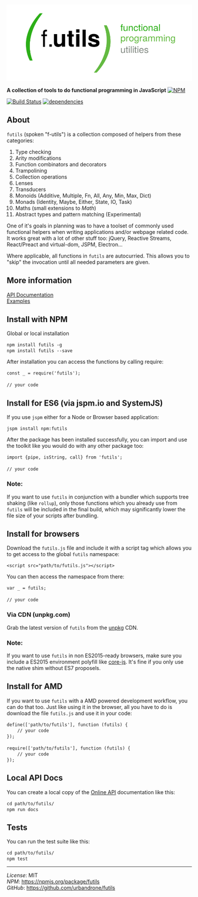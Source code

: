 ![futils Logo](/logo.png?raw=true, 'futils Logo')

**A collection of tools to do functional programming in JavaScript** 
[![NPM](https://nodei.co/npm/futils.png)](https://nodei.co/npm/futils/)

[![Build Status](https://travis-ci.org/urbandrone/futils.svg?branch=master)](https://travis-ci.org/urbandrone/futils)
[![dependencies](https://david-dm.org/urbandrone/futils.svg)](https://david-dm.org/urbandrone/futils)

## About
`futils` (spoken "f-utils") is a collection composed of helpers from these categories:

1. Type checking
2. Arity modifications
3. Function combinators and decorators
4. Trampolining
5. Collection operations
6. Lenses
7. Transducers
8. Monoids (Additive, Multiple, Fn, All, Any, Min, Max, Dict)
9. Monads (Identity, Maybe, Either, State, IO, Task)
10. Maths (small extensions to _Math_)
11. Abstract types and pattern matching (Experimental)

One of it's goals in planning was to have a toolset of commonly used functional helpers when writing applications and/or webpage related code. It works great with a lot of other stuff too: jQuery, Reactive Streams, React/Preact and virtual-dom, JSPM, Electron...

Where applicable, all functions in `futils` are autocurried. This allows you to "skip" the invocation until all needed parameters are given.

## More information
[API Documentation](http://www.der-davi.de/futils/docs/index.html)  
[Examples](./examples/readme.md)  

## Install with NPM
Global or local installation
```
npm install futils -g
npm install futils --save
```

After installation you can access the functions by calling require:
```
const _ = require('futils');

// your code
```

## Install for ES6 (via jspm.io and SystemJS)
If you use `jspm` either for a Node or Browser based application:
```
jspm install npm:futils
```

After the package has been installed successfully, you can import and use the toolkit like you would do with any other package too:
```
import {pipe, isString, call} from 'futils';

// your code
```

### Note:
If you want to use `futils` in conjunction with a bundler which supports tree shaking (like `rollup`), only those functions which you already use from `futils` will be included in the final build, which may significantly lower the file size of your scripts after bundling.

## Install for browsers
Download the `futils.js` file and include it with a script tag which allows you to get access to the global `futils` namespace:
```
<script src="path/to/futils.js"></script>
```

You can then access the namespace from there:
```
var _ = futils;

// your code
```

### Via CDN (unpkg.com)
Grab the latest version of `futils` from the [unpkg](https://unpkg.com/futils@latest/futils.js) CDN.

### Note:
If you want to use `futils` in non ES2015-ready browsers, make sure you include a ES2015 environment polyfill like [core-js](https://github.com/zloirock/core-js). It's fine if you only use the native shim without ES7 proposels.

## Install for AMD
If you want to use `futils` with a AMD powered development workflow, you can do that too. Just like using it in the browser, all you have to do is download the file `futils.js` and use it in your code:
```
define(['path/to/futils'], function (futils) {
    // your code
});

require(['path/to/futils'], function (futils) {
    // your code
});
```

## Local API Docs
You can create a local copy of the [Online API](http://www.der-davi.de/futils/docs/index.html) documentation like this:
```
cd path/to/futils/
npm run docs
```

## Tests
You can run the test suite like this:
```
cd path/to/futils/
npm test
```

---
*License*: MIT  
*NPM*: https://npmjs.org/package/futils  
*GitHub*: https://github.com/urbandrone/futils